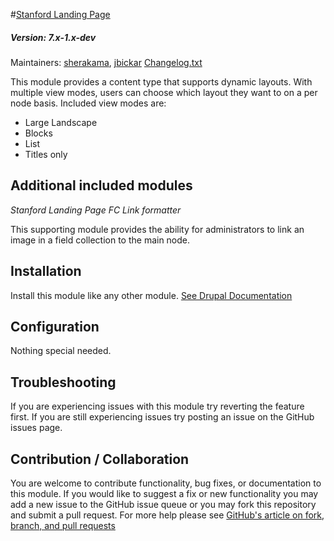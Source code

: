 #[Stanford Landing Page](https://github.com/SU-SWS/stanford_landing_page)
##### Version: 7.x-1.x-dev

Maintainers: [sherakama](https://github.com/sherakama), [jbickar](https://github.com/jbickar)
[Changelog.txt](CHANGELOG.txt)

This module provides a content type that supports dynamic layouts. With multiple view modes, users can choose which layout they want to on a per node basis. Included view modes are:

* Large Landscape
* Blocks
* List
* Titles only

Additional included modules
---

*Stanford Landing Page FC Link formatter*

This supporting module provides the ability for administrators to link an image in a field collection to the main node.


Installation
---

Install this module like any other module. [See Drupal Documentation](https://drupal.org/documentation/install/modules-themes/modules-7)

Configuration
---

Nothing special needed.

Troubleshooting
---

If you are experiencing issues with this module try reverting the feature first. If you are still experiencing issues try posting an issue on the GitHub issues page.

Contribution / Collaboration
---

You are welcome to contribute functionality, bug fixes, or documentation to this module. If you would like to suggest a fix or new functionality you may add a new issue to the GitHub issue queue or you may fork this repository and submit a pull request. For more help please see [GitHub's article on fork, branch, and pull requests](https://help.github.com/articles/using-pull-requests)

